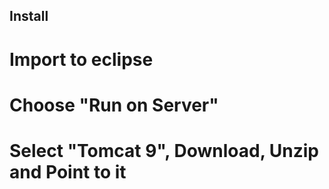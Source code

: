 Install
-------

# Import to eclipse
# Choose "Run on Server"
# Select "Tomcat 9", Download, Unzip and Point to it